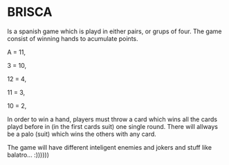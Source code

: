 # BRISCA

Is a spanish game which is playd in either pairs, or grups of four.
The game consist of winning hands to acumulate points.

A = 11,

3 = 10,

12 = 4,

11 = 3,

10 = 2,

In order to win a hand, players must throw a card which wins all the cards playd before in (in the first cards suit) one single round.
There will allways be a palo (suit) which wins the others with any card.

The game will have different inteligent enemies and jokers and stuff like balatro... :))))))
